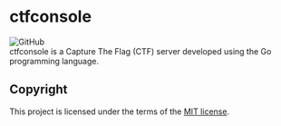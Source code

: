 # ctfconsole
![GitHub](https://img.shields.io/github/license/cyberphor/ctfconsole)  
ctfconsole is a Capture The Flag (CTF) server developed using the Go programming language. 

## Copyright
This project is licensed under the terms of the [MIT license](/LICENSE).
